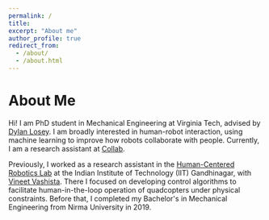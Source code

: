 ```yaml
---
permalink: /
title: 
excerpt: "About me"
author_profile: true
redirect_from: 
  - /about/
  - /about.html
---
```


About Me
=====
Hi! I am PhD student in Mechanical Engineering at Virginia Tech, advised by [Dylan Losey](https://dylanlosey.com/).
I am broadly interested in human-robot interaction, using machine learning to improve how robots collaborate with people.
Currently, I am a research assistant at [Collab](https://collab.me.vt.edu/).

Previously, I worked as a research assistant in the [Human-Centered Robotics Lab](https://labs.iitgn.ac.in/hcr-lab/) at the
Indian Institute of Technology (IIT) Gandhinagar, with [Vineet Vashista](https://cogs.iitgn.ac.in/team/vineet-vashista/).
There I focused on developing control algorithms to facilitate human-in-the-loop operation of quadcopters
under physical constraints. Before that, I completed my Bachelor's in Mechanical Engineering from Nirma University in 2019.
